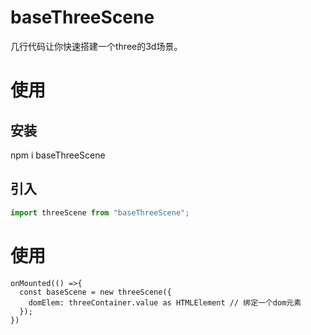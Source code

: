 # baseThreeScene
几行代码让你快速搭建一个three的3d场景。
# 使用
## 安装
npm i baseThreeScene
## 引入
```ts
import threeScene from "baseThreeScene";
```
# 使用
```vue
onMounted(() =>{
  const baseScene = new threeScene({
    domElem: threeContainer.value as HTMLElement // 绑定一个dom元素
  });
})
```

